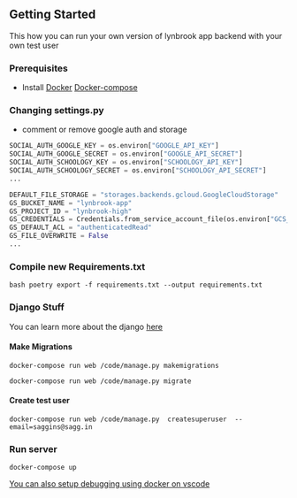 ## Getting Started
This how you can run your own version of lynbrook app backend with your own test user

### Prerequisites

- Install [Docker]("https://docs.docker.com/get-docker/") [Docker-compose]("https://docs.docker.com/compose/install/")

### Changing settings.py
 - comment or remove google auth and storage
```python
SOCIAL_AUTH_GOOGLE_KEY = os.environ["GOOGLE_API_KEY"]
SOCIAL_AUTH_GOOGLE_SECRET = os.environ["GOOGLE_API_SECRET"]
SOCIAL_AUTH_SCHOOLOGY_KEY = os.environ["SCHOOLOGY_API_KEY"]
SOCIAL_AUTH_SCHOOLOGY_SECRET = os.environ["SCHOOLOGY_API_SECRET"]
...
```
```python
DEFAULT_FILE_STORAGE = "storages.backends.gcloud.GoogleCloudStorage"
GS_BUCKET_NAME = "lynbrook-app"
GS_PROJECT_ID = "lynbrook-high"
GS_CREDENTIALS = Credentials.from_service_account_file(os.environ["GCS_CREDS"])
GS_DEFAULT_ACL = "authenticatedRead"
GS_FILE_OVERWRITE = False
...
```

### Compile new Requirements.txt
`bash poetry export -f requirements.txt --output requirements.txt `

### Django Stuff

You can learn more about the django [here]("https://developer.mozilla.org/en-US/docs/Learn/Server-side/Django")

#### Make Migrations
`docker-compose run web /code/manage.py makemigrations`

`docker-compose run web /code/manage.py migrate`
#### Create test user
`docker-compose run web /code/manage.py  createsuperuser  --email=saggins@sagg.in`
###

### Run server
`docker-compose up`

[You can also setup debugging using docker on vscode]("https://code.visualstudio.com/docs/containers/docker-compose")
